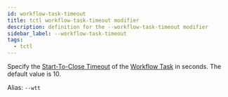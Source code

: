 ```yaml
---
id: workflow-task-timeout
title: tctl workflow-task-timeout modifier
description: definition for the --workflow-task-timeout modifier
sidebar_label: --workflow-task-timeout
tags:
  - tctl
---
```


Specify the [Start-To-Close Timeout](/concepts/what-is-a-start-to-close-timeout) of the [Workflow Task](/concepts/what-is-a-workflow-task) in seconds.
The default value is 10.

Alias: `--wtt`
